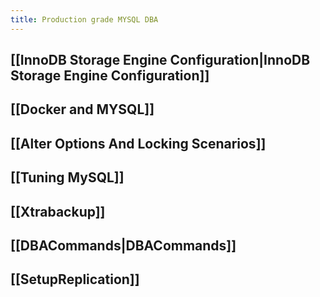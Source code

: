 ```yaml
---
title: Production grade MYSQL DBA
---
```

## [[InnoDB Storage Engine Configuration|InnoDB Storage Engine Configuration]]
## [[Docker and MYSQL]]

## [[Alter Options And Locking Scenarios]]

## [[Tuning MySQL]]

## [[Xtrabackup]]

## [[DBACommands|DBACommands]]

## [[SetupReplication]]



